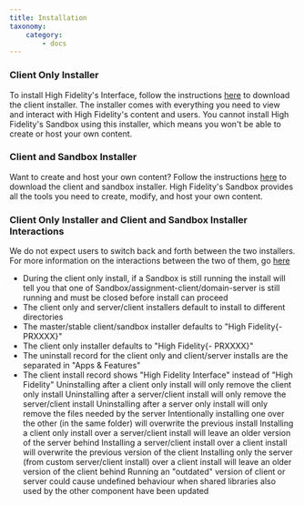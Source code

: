```yaml
---
title: Installation
taxonomy:
    category:
        - docs
---
```

### Client Only Installer
To install High Fidelity's Interface, follow the instructions [here](https://docs.highfidelity.com/get-started/installation/client-install) to download the client installer. The installer comes with everything you need to view and interact with High Fidelity's content and users. You cannot install High Fidelity's Sandbox using this installer, which means you won't be able to create or host your own content.

### Client and Sandbox Installer
Want to create and host your own content? Follow the instructions [here](https://docs.highfidelity.com/get-started/installation/client-and-sandbox-install) to download the client and sandbox installer. High Fidelity's Sandbox provides all the tools you need to create, modify, and host your own content. 

### Client Only Installer and Client and Sandbox Installer Interactions
We do not expect users to switch back and forth between the two installers. For more information on the interactions between the two of them, go [here]()
* During the client only install, if a Sandbox is still running the install will tell you that one of Sandbox/assignment-client/domain-server is still running and must be closed before install can proceed
* The client only and server/client installers default to install to different directories
* The master/stable client/sandbox installer defaults to "High Fidelity{- PRXXXX}"
* The client only installer defaults to "High Fidelity{- PRXXXX}"
* The uninstall record for the client only and client/server installs are the separated in "Apps & Features"
* The client install record shows "High Fidelity Interface" instead of "High Fidelity" 
Uninstalling after a client only install will only remove the client only install
Uninstalling after a server/client install will only remove the server/client install
Uninstalling after a server only install will only remove the files needed by the server
Intentionally installing one over the other (in the same folder) will overwrite the previous install
Installing a client only install over a server/client install will leave an older version of the server behind
Installing a server/client install over a client install will overwrite the previous version of the client
Installing only the server (from custom server/client install) over a client install will leave an older version of the client behind
Running an "outdated" version of client or server could cause undefined behaviour when shared libraries also used by the other component have been updated

